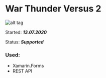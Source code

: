 # War Thunder Versus 2
![alt tag](http://i.piccy.info/i9/8eb506e4a1012f356a2b957cbc94fa5b/1637107523/322597/1448582/Versus_2.jpg "Main screenshot")

Started: ***13.07.2020***

Status: ***Supported***

### Used:
* Xamarin.Forms
* REST API
